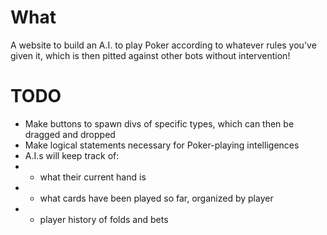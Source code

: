 # What
A website to build an A.I. to play Poker according to whatever rules you've given it, which is then pitted against other bots without intervention!

# TODO
* Make buttons to spawn divs of specific types, which can then be dragged and dropped
* Make logical statements necessary for Poker-playing intelligences
* A.I.s will keep track of:
* * what their current hand is
* * what cards have been played so far, organized by player
* * player history of folds and bets
